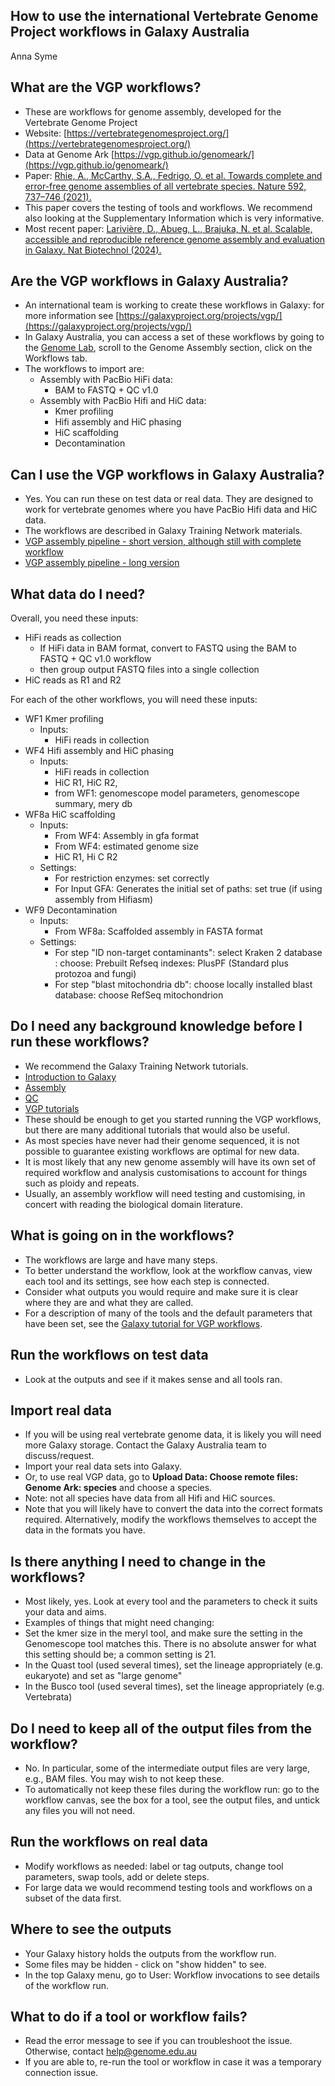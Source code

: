 ## **How to use the international Vertebrate Genome Project workflows in Galaxy Australia**

Anna Syme

## What are the VGP workflows?

* These are workflows for genome assembly, developed for the Vertebrate Genome Project
* Website: [https://vertebrategenomesproject.org/](https://vertebrategenomesproject.org/)
* Data at Genome Ark  [https://vgp.github.io/genomeark/](https://vgp.github.io/genomeark/)
* Paper: [Rhie, A., McCarthy, S.A., Fedrigo, O. et al. Towards complete and error-free genome assemblies of all vertebrate species. Nature 592, 737–746 (2021).](https://doi.org/10.1038/s41586-021-03451-0)
* This paper covers the testing of tools and workflows. We recommend also looking at the Supplementary Information which is very informative.
* Most recent paper: [Larivière, D., Abueg, L., Brajuka, N. et al. Scalable, accessible and reproducible reference genome assembly and evaluation in Galaxy. Nat Biotechnol (2024).](https://doi.org/10.1038/s41587-023-02100-3)

## Are the VGP workflows in Galaxy Australia?

* An international team is working to create these workflows in Galaxy: for more information see [https://galaxyproject.org/projects/vgp/](https://galaxyproject.org/projects/vgp/)
* In Galaxy Australia, you can access a set of these workflows by going to the [Genome Lab](https://genome.usegalaxy.org.au/), scroll to the Genome Assembly section, click on the Workflows tab.
* The workflows to import are:
    * Assembly with PacBio HiFi data:
        * BAM to FASTQ + QC v1.0
    * Assembly with PacBio Hifi and HiC data:
        * Kmer profiling
        * Hifi assembly and HiC phasing
        * HiC scaffolding
        * Decontamination

## Can I use the VGP workflows in Galaxy Australia?

* Yes. You can run these on test data or real data. They are designed to work for vertebrate genomes where you have PacBio Hifi data and HiC data. 
* The workflows are described in Galaxy Training Network materials. 
* [VGP assembly pipeline - short version, although still with complete workflow](https://training.galaxyproject.org/training-material/topics/assembly/tutorials/vgp_workflow_training/tutorial.html)
* [VGP assembly pipeline - long version](https://training.galaxyproject.org/training-material/topics/assembly/tutorials/vgp_genome_assembly/tutorial.html)
   
## What data do I need? 

Overall, you need these inputs: 

* HiFi reads as collection
  * If HiFi data in BAM format, convert to FASTQ using the BAM to FASTQ + QC v1.0 workflow
  * then group output FASTQ files into a single collection
* HiC reads as R1 and R2

For each of the other workflows, you will need these inputs:

* WF1 Kmer profiling
  * Inputs:
    *  HiFi reads in collection
* WF4 Hifi assembly and HiC phasing
  * Inputs: 
    * HiFi reads in collection
    * HiC R1, HiC R2, 
    * from WF1: genomescope model parameters, genomescope summary, mery db
* WF8a HiC scaffolding
  * Inputs:
    * From WF4: Assembly in gfa format
    * From WF4: estimated genome size
    * HiC R1, Hi C R2
  * Settings:
    * For restriction enzymes: set correctly
    * For Input GFA: Generates the initial set of paths: set true (if using assembly from Hifiasm) 
* WF9 Decontamination
  * Inputs:
    * From WF8a: Scaffolded assembly in FASTA format
  * Settings:
    * For step "ID non-target contaminants": select Kraken 2 database : choose: Prebuilt Refseq indexes: PlusPF (Standard plus protozoa and fungi)
    * For step "blast mitochondria db": choose locally installed blast database: choose RefSeq mitochondrion

## Do I need any background knowledge before I run these workflows? 

* We recommend the Galaxy Training Network tutorials. 
* [Introduction to Galaxy](https://training.galaxyproject.org/training-material/topics/introduction/tutorials/galaxy-intro-short/tutorial.html)
* [Assembly](https://training.galaxyproject.org/training-material/topics/assembly/tutorials/general-introduction/tutorial.html)
* [QC](https://training.galaxyproject.org/training-material/topics/sequence-analysis/tutorials/quality-control/tutorial.html)
* [VGP tutorials](https://training.galaxyproject.org/training-material/topics/assembly/tutorials/vgp_genome_assembly/tutorial.html)
* These should be enough to get you started running the VGP workflows, but there are many additional tutorials that would also be useful. 
* As most species have never had their genome sequenced, it is not possible to guarantee existing workflows are optimal for new data. 
* It is most likely that any new genome assembly will have its own set of required workflow and analysis customisations to account for things such as ploidy and repeats. 
* Usually, an assembly workflow will need testing and customising, in concert with reading the biological domain literature. 

## What is going on in the workflows?

* The workflows are large and have many steps. 
* To better understand the workflow, look at the workflow canvas, view each tool and its settings, see how each step is connected. 
* Consider what outputs you would require and make sure it is clear where they are and what they are called. 
* For a description of many of the tools and the default parameters that have been set, see the [Galaxy tutorial for VGP workflows](https://training.galaxyproject.org/training-material/topics/assembly/tutorials/vgp_genome_assembly/tutorial.html).

## Run the workflows on test data

* Look at the outputs and see if it makes sense and all tools ran. 

## Import real data

* If you will be using real vertebrate genome data, it is likely you will need more Galaxy storage. Contact the Galaxy Australia team to discuss/request. 
* Import your real data sets into Galaxy.
* Or, to use real VGP data, go to **Upload Data: Choose remote files: Genome Ark: species** and choose a species. 
* Note: not all species have data from all Hifi and HiC sources. 
* Note that you will likely have to convert the data into the correct formats required. Alternatively, modify the workflows themselves to accept the data in the formats you have. 

## Is there anything I need to change in the workflows?

* Most likely, yes. Look at every tool and the parameters to check it suits your data and aims. 
* Examples of things that might need changing:
* Set the kmer size in the meryl tool, and make sure the setting in the Genomescope tool matches this. There is no absolute answer for what this setting should be; a common setting is 21. 
* In the Quast tool (used several times), set the lineage appropriately (e.g. eukaryote) and set as "large genome" 
* In the Busco tool (used several times), set the lineage appropriately (e.g. Vertebrata)

## Do I need to keep all of the output files from the workflow?

* No. In particular, some of the intermediate output files are very large, e.g., BAM files. You may wish to not keep these. 
* To automatically not keep these files during the workflow run: go to the workflow canvas, see the box for a tool, see the output files, and untick any files you will not need. 

## Run the workflows on real data

* Modify workflows as needed: label or tag outputs, change tool parameters, swap tools, add or delete steps. 
* For large data we would recommend testing tools and workflows on a subset of the data first.

## Where to see the outputs

* Your Galaxy history holds the outputs from the workflow run.
* Some files may be hidden - click on "show hidden" to see.
* In the top Galaxy menu, go to User: Workflow invocations to see details of the workflow run. 

## What to do if a tool or workflow fails?

* Read the error message to see if you can troubleshoot the issue. Otherwise, contact help@genome.edu.au
* If you are able to, re-run the tool or workflow in case it was a temporary connection issue. 
